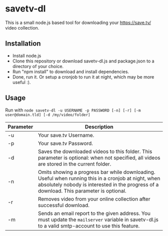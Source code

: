 # savetv-dl

This is a small node.js based tool for downloading your https://save.tv/ video collection.

## Installation

- Install node.js
- Clone this repository or download savetv-dl.js and package.json to a directory of your choice.
- Run "npm install" to download and install dependencies.
- Done, run it. Or setup a cronjob to run it at night, which may be more useful :).

## Usage

Run with `node savetv-dl -u USERNAME -p PASSWORD [-n] [-r] [-m user@domain.tld] [-d /my/video/folder]`

Parameter | Description
----------|------------
-u | Your save.tv Username.
-p | Your save.tv Password.
-d | Saves the downloaded videos to this folder. This parameter is optional: when not specified, all videos are stored in the current folder. 
-n | Omits showing a progress bar while downloading. Useful when running this in a cronjob at night, when absolutely nobody is interested in the progress of a download. This parameter is optional.
-r | Removes video from your online collection after successful download.
-m | Sends an email report to the given address. You must update the `mailserver` variable in savetv-dl.js to a valid smtp-account to use this feature.